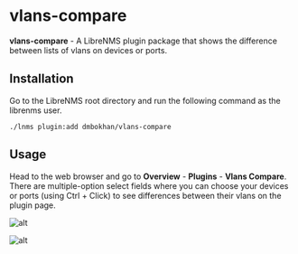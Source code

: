 # vlans-compare
**vlans-compare** - A LibreNMS plugin package that shows the difference between lists of vlans on devices or ports.

## Installation
Go to the LibreNMS root directory and run the following command as the librenms user.

    ./lnms plugin:add dmbokhan/vlans-compare

## Usage
Head to the web browser and go to **Overview** - **Plugins** - **Vlans Compare**. There are multiple-option select fields where you can choose your devices or ports (using Ctrl + Click) to see differences between their vlans on the plugin page.

![alt](https://s511vla.storage.yandex.net/rdisk/ea0056eed0088cad4a21104a4234948131cfea388d1e35314410f0dadb436aba/6536cb8e/gptk4fGq_47DSTD6mfRZIra_KMGiYYHQuybDxOwTTwyYlcXD0V_MDT0HWoNBbZV9TnyWQXMGhBeAfYy3B7EUPQ==?uid=0&filename=vlans-compare-1.png&disposition=inline&hash=&limit=0&content_type=image%2Fpng&owner_uid=0&fsize=35807&hid=e907b955685b1f3cb0a98fe5bc9ef680&media_type=image&tknv=v2&etag=8feb12e10012bc2b40ab8264ddfeee42&rtoken=CCzUOyPgIRDZ&force_default=no&ycrid=na-e5a0a8bbaedd1aa49c45a63efbd7d1ba-downloader24f&ts=608675b7f7f80&s=4c87c24dc285e34eed616cb0465e3071055ac88841178800bdd8b5eb0cf013ff&pb=U2FsdGVkX1_xYpInNvZBhI2SUONDg55rwFc21SW2Oc_6dgZbKvIXpwjskgPX0DxVbkr_wXp1gkp-yBLwKOxTP9GQwwbdwyWmzpRjOEGDZDE)

![alt](https://s242vlx.storage.yandex.net/rdisk/fcc8f05da5bfa8cf0d728d262a6771d5e257a18cf994be4cf1ea928bde164e7a/6536cb8e/gptk4fGq_47DSTD6mfRZIpKlRXV8P5zDa3-DVgc6byhO16xq8yoIxt_9i1j7mNad4m7m-8vtycPx8_0s9qMDRg==?uid=0&filename=vlans-compare-2.png&disposition=inline&hash=&limit=0&content_type=image%2Fpng&owner_uid=0&fsize=62543&hid=cca05fdb13525095237acf3560a864f5&media_type=image&tknv=v2&etag=899604daf086031d4a9e5bf43b10381c&rtoken=Nb9lTumRH6Pd&force_default=no&ycrid=na-3fec54a1455b4394fde38e8c2c35ec50-downloader20h&ts=608675b7f7f80&s=51dfc015d35e9395aa659e968e248f4a3eb3e51f74a69fa14e6865a480084d61&pb=U2FsdGVkX18eu1Keh-5aaLTRb-25-Z4xBSZ8Pq7wC1ELOmBtGvDiLhEjQVh_BEd4X-dDdnG_IBcj0EtFP54DWFZoVkesMHJTTeDRM_f_lPs)
